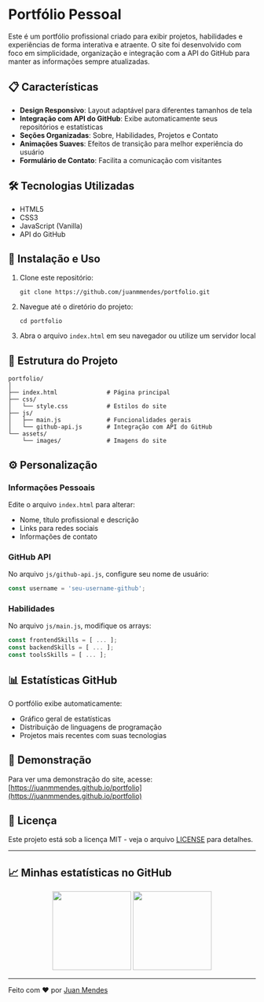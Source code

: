 # Portfólio Pessoal

Este é um portfólio profissional criado para exibir projetos, habilidades e experiências de forma interativa e atraente. O site foi desenvolvido com foco em simplicidade, organização e integração com a API do GitHub para manter as informações sempre atualizadas.

## 📋 Características

- **Design Responsivo**: Layout adaptável para diferentes tamanhos de tela
- **Integração com API do GitHub**: Exibe automaticamente seus repositórios e estatísticas
- **Seções Organizadas**: Sobre, Habilidades, Projetos e Contato
- **Animações Suaves**: Efeitos de transição para melhor experiência do usuário
- **Formulário de Contato**: Facilita a comunicação com visitantes

## 🛠️ Tecnologias Utilizadas

- HTML5
- CSS3
- JavaScript (Vanilla)
- API do GitHub

## 🚀 Instalação e Uso

1. Clone este repositório:
   ```
   git clone https://github.com/juanmmendes/portfolio.git
   ```

2. Navegue até o diretório do projeto:
   ```
   cd portfolio
   ```

3. Abra o arquivo `index.html` em seu navegador ou utilize um servidor local

## 📁 Estrutura do Projeto

```
portfolio/
│
├── index.html              # Página principal
├── css/
│   └── style.css           # Estilos do site
├── js/
│   ├── main.js             # Funcionalidades gerais
│   └── github-api.js       # Integração com API do GitHub
└── assets/
    └── images/             # Imagens do site
```

## ⚙️ Personalização

### Informações Pessoais

Edite o arquivo `index.html` para alterar:
- Nome, título profissional e descrição
- Links para redes sociais
- Informações de contato

### GitHub API

No arquivo `js/github-api.js`, configure seu nome de usuário:
```javascript
const username = 'seu-username-github';
```

### Habilidades

No arquivo `js/main.js`, modifique os arrays:
```javascript
const frontendSkills = [ ... ];
const backendSkills = [ ... ];
const toolsSkills = [ ... ];
```

## 📊 Estatísticas GitHub

O portfólio exibe automaticamente:
- Gráfico geral de estatísticas
- Distribuição de linguagens de programação
- Projetos mais recentes com suas tecnologias

## 📱 Demonstração

Para ver uma demonstração do site, acesse: [https://juanmmendes.github.io/portfolio](https://juanmmendes.github.io/portfolio)

## 📜 Licença

Este projeto está sob a licença MIT - veja o arquivo [LICENSE](LICENSE) para detalhes.

---

## 📈 Minhas estatísticas no GitHub

<p align="center">
  <img height="160em" src="https://github-readme-stats.vercel.app/api?username=juanmmendes&show_icons=true&theme=tokyonight&count_private=true&hide_border=false" />
  <img height="160em" src="https://github-readme-stats.vercel.app/api/top-langs/?username=juanmmendes&layout=compact&theme=tokyonight&hide_border=false" />
</p>

---

Feito com ❤️ por [Juan Mendes](https://github.com/juanmmendes)
